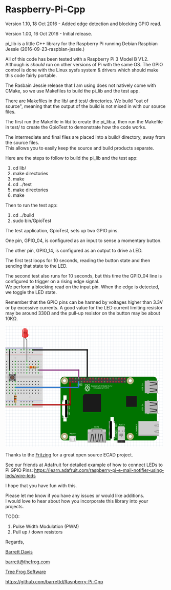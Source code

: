 # Raspberry-Pi-Cpp
Version 1.10, 18 Oct 2016 - Added edge detection and blocking GPIO read.  

Version 1.00, 16 Oct 2016 - Initial release.  


pi_lib is a little C++ library for the Raspberry Pi running Debian Raspbian Jessie (2016-09-23-raspbian-jessie.)

All of this code has been tested with a Raspberry Pi 3 Model B V1.2.  Although is *should* run on other versions of Pi with the same OS.
The GPIO control is done with the Linux sysfs system & drivers which should make this code fairly portable.

The Rasbain Jessie release that I am using does not natively come with CMake, so we use Makefiles to build the pi_lib and the test app.

There are Makefiles in the lib/ and test/ directories.  We build "out of source", meaning that the 
output of the build is not mixed in with our source files.

The first run the Makefile in lib/ to create the pi_lib.a, then run the Makefile in test/ to create the GpioTest to demonstrate how the code works.

The intermediate and final files are placed into a build/ directory, away from the source files.  
This allows you to easily keep the source and build products separate.

Here are the steps to follow to build the pi_lib and the test app:

1. cd lib/
2. make directories
3. make
4. cd ../test
5. make directories
6. make

Then to run the test app:

1. cd ../build
2. sudo bin/GpioTest

The test application, GpioTest, sets up two GPIO pins.  

One pin, GPIO_04, is configured as an input to sense a momentary button.  

The other pin, GPIO_14, is configured as an output to drive a LED.

The first test loops for 10 seconds, reading the button state and then sending that state to the LED.

The second test also runs for 10 seconds, but this time the GPIO_04 line is configured to trigger on a rising edge signal.  
We perform a blocking read on the input pin.  When the edge is detected, we toggle the LED state.

Remember that the GPIO pins can be harmed by voltages higher than 3.3V or by excessive currents.
A good value for the LED current limiting resistor may be around 330Ω and the pull-up resistor on the button may be about 10KΩ.

![Wiring for Gpiotest](https://github.com/barrettd/Raspberry-Pi-Cpp/blob/master/images/breadboard.png)

Thanks to the [Fritzing](http://fritzing.org/home/) for a great open source ECAD project. 

See our friends at Adafruit for detailed example of how to connect LEDs to Pi GPIO Pins: 
https://learn.adafruit.com/raspberry-pi-e-mail-notifier-using-leds/wire-leds

I hope that you have fun with this.

Please let me know if you have any issues or would like additions.  
I would love to hear about how you incorporate this library into your projects.

TODO:

1. Pulse Width Modulation (PWM)
2. Pull up / down resistors

Regards,

[Barrett Davis](http://thefrog.com/barrett/)

barrett@thefrog.com

[Tree Frog Software](http://www.thefrog.com)


https://github.com/barrettd/Raspberry-Pi-Cpp



